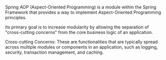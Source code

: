 Spring AOP (Aspect-Oriented Programming) is a module within the Spring Framework that provides a way to implement Aspect-Oriented Programming principles. 

Its primary goal is to increase modularity by allowing the separation of "cross-cutting concerns" from the core business logic of an application.

Cross-cutting Concerns:
These are functionalities that are typically spread across multiple modules or components in an application, such as logging, security, transaction management, and caching.

